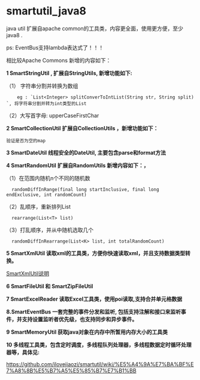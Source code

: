 # smartutil_java8
java util 扩展自apache common的工具类，内容更全面，使用更方便，至少java8 .

ps: EventBus支持lambda表达式了！！！

相比较Apache Commons 新增的内容如下：

**1 SmartStringUtil , 扩展自StringUtils, 新增功能如下:**
 
  （1） 字符串分割并转换为数组

        eg : `List<Integer> splitConverToIntList(String str, String split) `, 将字符串分割并转为int类型的List

  （2）大写首字母: upperCaseFirstChar

**2 SmartCollectionUtil 扩展自CollectionUtils ，新增功能如下：**

    验证是否为空的map

**3 SmartDateUtil  线程安全的DateUtil, 主要包含parse和format方法**

**4 SmartRandomUtil  扩展自RandomUtils  新增内容如下：，**

  （1）在范围内随机n个不同的随机数

      randomDiffInRange(final long startInclusive, final long endExclusive, int randomCount) 

  （2）乱顺序，重新排列List

      rearrange(List<T> list)

  （3）打乱顺序，并从中随机选取几个

      randomDiffInRearrange(List<K> list, int totalRandomCount)

**5 SmartXmlUtil 读取xml的工具类，方便你快速读取xml，并且支持数据类型转换。**
  
[SmartXmlUtil说明](https://github.com/ilovejiaozi/smartutil/wiki/SmartXmlUtil-%E8%AF%BB%E5%8F%96xml%E5%B7%A5%E5%85%B7%E7%B1%BB)


**6 SmartFileUtil 和 SmartZipFileUtil**

**7 SmartExcelReader  读取Excel工具类，使用poi读取,支持合并单元格数据**

**8.SmartEventBus  一套完整的事件分发和监听, 包括支持注解和接口来监听事件，并支持设置监听者优先级，也支持同步和异步事件。**

**9 SmartMemoryUtil  获取java对象在内存中所暂用内存大小的工具类**

**10 多线程工具类，包含定时调度，多线程队列处理器，多线程数据定时循环处理器等，具体见:**

https://github.com/ilovejiaozi/smartutil/wiki/%E5%A4%9A%E7%BA%BF%E7%A8%8B%E5%B7%A5%E5%85%B7%E7%B1%BB


